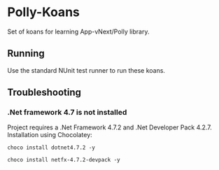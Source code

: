 # Polly-Koans
Set of koans for learning App-vNext/Polly library.

## Running
Use the standard NUnit test runner to run these koans.

## Troubleshooting

### .Net framework 4.7  is not installed
Project requires a .Net Framework 4.7.2 and .Net Developer Pack 4.2.7. Installation using Chocolatey:

`choco install dotnet4.7.2 -y`

`choco install netfx-4.7.2-devpack -y`
